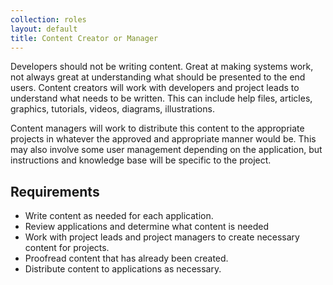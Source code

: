 ```yaml
---
collection: roles
layout: default
title: Content Creator or Manager
---
```


Developers should not be writing content. Great at making systems work, not always great at understanding
what should be presented to the end users. Content creators will work with developers and project leads to
understand what needs to be written. This can include help files, articles, graphics, tutorials, videos,
diagrams, illustrations.

Content managers will work to distribute this content to the appropriate projects in whatever the approved
and appropriate manner would be. This may also involve some user management depending on the application,
but instructions and knowledge base will be specific to the project.

## Requirements
* Write content as needed for each application.
* Review applications and determine what content is needed
* Work with project leads and project managers to create necessary content for projects.
* Proofread content that has already been created.
* Distribute content to applications as necessary.